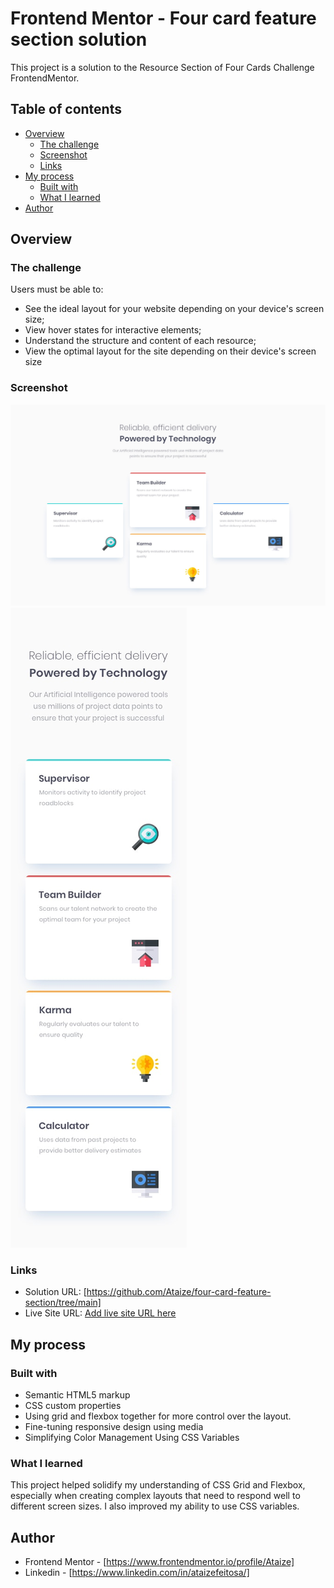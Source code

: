 # Frontend Mentor - Four card feature section solution

This project is a solution to the Resource Section of Four Cards Challenge FrontendMentor.

## Table of contents

- [Overview](#overview)
  - [The challenge](#the-challenge)
  - [Screenshot](#screenshot)
  - [Links](#links)
- [My process](#my-process)
  - [Built with](#built-with)
  - [What I learned](#what-i-learned)
- [Author](#author)


## Overview

### The challenge

Users must be able to:

- See the ideal layout for your website depending on your device's screen size;
- View hover states for interactive elements;
- Understand the structure and content of each resource;
- View the optimal layout for the site depending on their device's screen size

### Screenshot

![](./design/desktop-design.jpg)
![](./design/mobile-design.jpg)


### Links

- Solution URL: [https://github.com/Ataize/four-card-feature-section/tree/main]
- Live Site URL: [Add live site URL here](https://your-live-site-url.com)

## My process

### Built with

- Semantic HTML5 markup
- CSS custom properties
- Using grid and flexbox together for more control over the layout.
- Fine-tuning responsive design using media
- Simplifying Color Management Using CSS Variables

### What I learned

This project helped solidify my understanding of CSS Grid and Flexbox, especially when creating complex layouts that need to respond well to different screen sizes. I also improved my ability to use CSS variables.


## Author

- Frontend Mentor - [https://www.frontendmentor.io/profile/Ataize]
- Linkedin - [https://www.linkedin.com/in/ataizefeitosa/]


